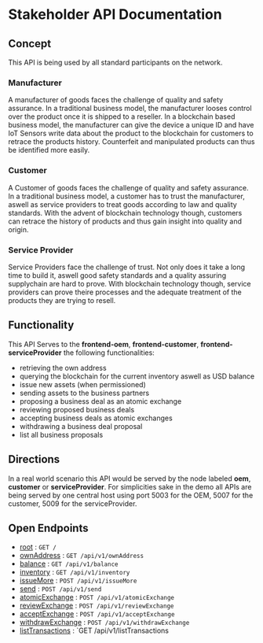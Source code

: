 # Stakeholder API Documentation

## Concept

This API is being used by all standard participants on the network.

### Manufacturer

A manufacturer of goods faces the challenge of quality and safety assurance. In a traditional business model, the manufacturer looses control over the product once it is shipped to a reseller. In a blockchain based business model, the manufacturer can give the device a unique ID and have IoT Sensors write data about the product to the blockchain for customers to retrace the products history. Counterfeit and manipulated products can thus be identified more easily.

### Customer

A Customer of goods faces the challenge of quality and safety assurance. In a traditional business model, a customer has to trust the manufacturer, aswell as service providers to treat goods according to law and quality standards. With the advent of blockchain technology though, customers can retrace the history of products and thus gain insight into quality and origin.

### Service Provider

Service Providers face the challenge of trust. Not only does it take a long time to build it, aswell good safety standards and a quality assuring supplychain are hard to prove. With blockchain technology though, service providers can prove theire processes and the adequate treatment of the products they are trying to resell.

## Functionality

This API Serves to the **frontend-oem**, **frontend-customer**, **frontend-serviceProvider** the following functionalities:
* retrieving the own address
* querying the blockchain for the current inventory aswell as USD balance
* issue new assets (when permissioned)
* sending assets to the business partners
* proposing a business deal as an atomic exchange
* reviewing proposed business deals
* accepting business deals as atomic exchanges
* withdrawing a business deal proposal
* list all business proposals

## Directions

In a real world scenario this API would be served by the node labeled **oem**, **customer** or **serviceProvider**.
For simplicities sake in the demo all APIs are being served by one central host using port 5003 for the OEM, 5007 for the customer, 5009 for the serviceProvider.

## Open Endpoints

* [root](docs/root.md) : `GET /`
* [ownAddress](docs/address/ownAddress.md) : `GET /api/v1/ownAddress`
* [balance](docs/address/balance.md) : `GET /api/v1/balance`
* [inventory](docs/address/inventory.md) : `GET /api/v1/inventory`
* [issueMore](docs/address/issueMore.md) : `POST /api/v1/issueMore`
* [send](docs/address/send.md) : `POST /api/v1/send`
* [atomicExchange](docs/address/atomicExchange.md) : `POST /api/v1/atomicExchange`
* [reviewExchange](docs/address/reviewExchange.md) : `POST /api/v1/reviewExchange`
* [acceptExchange](docs/address/acceptExchange.md) : `POST /api/v1/acceptExchange`
* [withdrawExchange](docs/address/withdrawExchange.md) : `POST /api/v1/withdrawExchange`
* [listTransactions](docs/address/listTransactions.md) : `GET /api/v1/listTransactions
